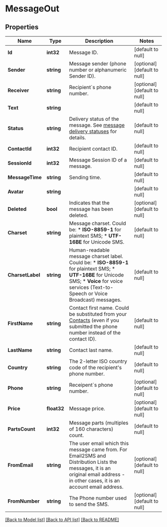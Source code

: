 # MessageOut

## Properties
Name | Type | Description | Notes
------------ | ------------- | ------------- | -------------
**Id** | **int32** | Message ID. | [default to null]
**Sender** | **string** | Message sender (phone number or alphanumeric Sender ID). | [optional] [default to null]
**Receiver** | **string** | Recipient&#x60;s phone number. | [optional] [default to null]
**Text** | **string** |  | [default to null]
**Status** | **string** | Delivery status of the message. See [message delivery statuses](https://docs.textmagic.com/#section/Delivery-status-codes) for details.  | [default to null]
**ContactId** | **int32** | Recipient contact ID. | [default to null]
**SessionId** | **int32** | Message Session ID of a message. | [default to null]
**MessageTime** | **string** | Sending time. | [default to null]
**Avatar** | **string** |  | [default to null]
**Deleted** | **bool** | Indicates that the message has been deleted. | [optional] [default to null]
**Charset** | **string** | Message charset. Could be: *   **ISO-8859-1** for plaintext SMS; *   **UTF-16BE** for Unicode SMS.  | [default to null]
**CharsetLabel** | **string** | Human-readable message charset label. Could be: *   **ISO-8859-1** for plaintext SMS; *   **UTF-16BE** for Unicode SMS; *   **Voice** for voice services (Text-to-Speech or Voice Broadcast) messages.  | [default to null]
**FirstName** | **string** | Contact first name. Could be substituted from your [Contacts](https://docs.textmagic.com/#tag/Contacts) (even if you submitted the phone number instead of the contact ID).  | [default to null]
**LastName** | **string** | Contact last name. | [default to null]
**Country** | **string** | The 2-letter ISO country code of the recipient&#39;s phone number.  | [default to null]
**Phone** | **string** | Receipent&#x60;s phone number. | [optional] [default to null]
**Price** | **float32** | Message price. | [optional] [default to null]
**PartsCount** | **int32** | Message parts (multiples of 160 characters) count. | [default to null]
**FromEmail** | **string** | The user email which this message came from. For Email2SMS and Distribution Lists the messages, it is an original email address - in other cases, it is an account email address. | [optional] [default to null]
**FromNumber** | **string** | The Phone number used to send the SMS. | [optional] [default to null]

[[Back to Model list]](../README.md#documentation-for-models) [[Back to API list]](../README.md#documentation-for-api-endpoints) [[Back to README]](../README.md)


